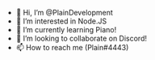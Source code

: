 - 👋 Hi, I’m @PlainDevelopment
- 👀 I’m interested in Node.JS
- 🌱 I’m currently learning Piano!
- 💞️ I’m looking to collaborate on Discord!
- 📫 How to reach me (Plain#4443)
